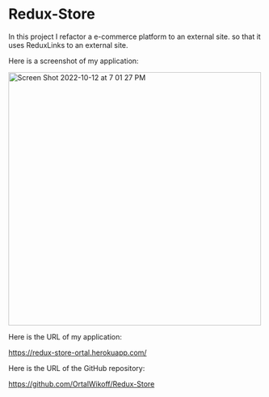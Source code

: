 # Redux-Store
In this project I refactor a e-commerce platform to an external site. so that it uses ReduxLinks to an external site.

Here is a screenshot of my application:

<img width="500" alt="Screen Shot 2022-10-12 at 7 01 27 PM" src="https://user-images.githubusercontent.com/100814403/195464933-3e7e7b2b-fc52-4a44-b5db-66004465df7f.png">

Here is the URL of my application:

https://redux-store-ortal.herokuapp.com/

Here is the URL of the GitHub repository:

https://github.com/OrtalWikoff/Redux-Store

